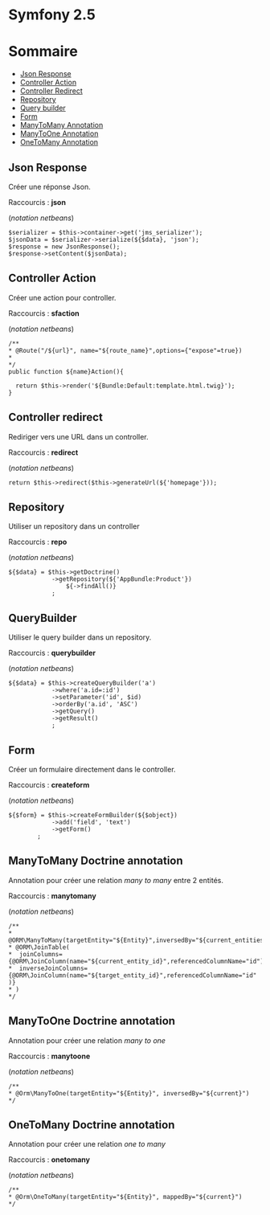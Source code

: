 # Symfony 2.5

# Sommaire
* [Json Response](#json_response)
* [Controller Action](#controller_action)
* [Controller Redirect](#controller_redirect)
* [Repository](#repository)
* [Query builder](#querybuilder)
* [Form](#form)
* [ManyToMany Annotation](#manytomany)
* [ManyToOne Annotation](#manytoone)
* [OneToMany Annotation](#onetomany)

## <a name="json_response"></a>Json Response 
Créer une réponse Json.

Raccourcis : **json**

(*notation netbeans*)

```
$serializer = $this->container->get('jms_serializer');
$jsonData = $serializer->serialize(${$data}, 'json');
$response = new JsonResponse();
$response->setContent($jsonData);
```

## <a name="controller_action"></a>Controller Action 
Créer une action pour controller.

Raccourcis : **sfaction**

(*notation netbeans*)

```
/**
* @Route("/${url}", name="${route_name}",options={"expose"=true})
* 
*/
public function ${name}Action(){
    
  return $this->render('${Bundle:Default:template.html.twig}');
}
```

## <a name="controller_redirect"></a>Controller redirect
Rediriger vers une URL dans un controller.

Raccourcis : **redirect**

(*notation netbeans*)

```
return $this->redirect($this->generateUrl(${'homepage'}));
```

## <a name="repository"></a>Repository 
Utiliser un repository dans un controller

Raccourcis : **repo**

(*notation netbeans*)

```
${$data} = $this->getDoctrine()
            ->getRepository(${'AppBundle:Product'})
                ${->findAll()}
            ;
```

## <a name="querybuilder"></a>QueryBuilder
Utiliser le query builder dans un repository.

Raccourcis : **querybuilder**

(*notation netbeans*)

```
${$data} = $this->createQueryBuilder('a')
            ->where('a.id=:id')
            ->setParameter('id', $id)
            ->orderBy('a.id', 'ASC')
            ->getQuery()
            ->getResult()
            ;
```

## <a name="form"></a>Form
Créer un formulaire directement dans le controller.

Raccourcis : **createform**

(*notation netbeans*)

```
${$form} = $this->createFormBuilder(${$object})
            ->add('field', 'text')
            ->getForm()
        ;
```

## <a name="manytomany"></a>ManyToMany Doctrine annotation
Annotation pour créer une relation *many to many* entre 2 entités.

Raccourcis : **manytomany**

(*notation netbeans*)

```
/**
* @ORM\ManyToMany(targetEntity="${Entity}",inversedBy="${current_entities}")
* @ORM\JoinTable(
*  joinColumns={@ORM\JoinColumn(name="${current_entity_id}",referencedColumnName="id")},
*  inverseJoinColumns={@ORM\JoinColumn(name="${target_entity_id}",referencedColumnName="id" )}
* )
*/
```

## <a name="manytoone"></a>ManyToOne Doctrine annotation
Annotation pour créer une relation *many to one*

Raccourcis : **manytoone**

(*notation netbeans*)

```
/**
* @Orm\ManyToOne(targetEntity="${Entity}", inversedBy="${current}")
*/
```

## <a name="onetomany"></a>OneToMany Doctrine annotation
Annotation pour créer une relation *one to many*

Raccourcis : **onetomany**

(*notation netbeans*)

```
/**
* @Orm\OneToMany(targetEntity="${Entity}", mappedBy="${current}")
*/
```
